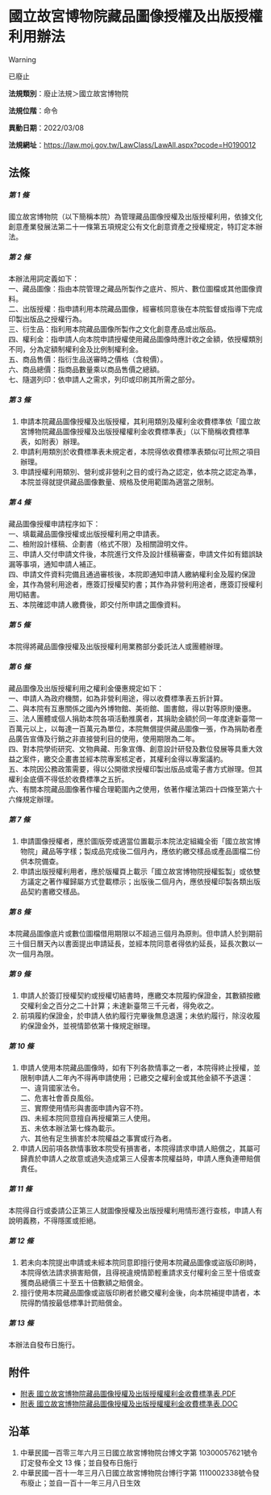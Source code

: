 # 國立故宮博物院藏品圖像授權及出版授權利用辦法


> [!WARNING]
> 已廢止


**法規類別**：廢止法規＞國立故宮博物院

**法規位階**：命令

**異動日期**：2022/03/08  

**法規網址**：https://law.moj.gov.tw/LawClass/LawAll.aspx?pcode=H0190012



## 法條
##### 第 1 條
國立故宮博物院（以下簡稱本院）為管理藏品圖像授權及出版授權利用，依據文化創意產業發展法第二十一條第五項規定公有文化創意資產之授權規定，特訂定本辦法。

##### 第 2 條
本辦法用詞定義如下：  
一、藏品圖像：指由本院管理之藏品所製作之底片、照片、數位圖檔或其他圖像資料。  
二、出版授權：指申請利用本院藏品圖像，經審核同意後在本院監督或指導下完成印製出版品之授權行為。  
三、衍生品：指利用本院藏品圖像所製作之文化創意產品或出版品。  
四、權利金：指申請人向本院申請授權使用藏品圖像時應計收之金額，依授權類別不同，分為定額制權利金及比例制權利金。  
五、商品售價：指衍生品送審時之價格（含稅價）。  
六、商品總價：指商品數量乘以商品售價之總額。  
七、隨選列印：依申請人之需求，列印或印刷其所需之部分。

##### 第 3 條
1. 申請本院藏品圖像授權及出版授權，其利用類別及權利金收費標準依「國立故宮博物院藏品圖像授權及出版授權權利金收費標準表」（以下簡稱收費標準表，如附表）辦理。
1. 申請利用類別於收費標準表未規定者，本院得依收費標準表類似可比照之項目辦理。
1. 申請授權利用類別、營利或非營利之目的或行為之認定，依本院之認定為準，本院並得就提供藏品圖像數量、規格及使用範圍為適當之限制。

##### 第 4 條
藏品圖像授權申請程序如下：  
一、填載藏品圖像授權或出版授權利用之申請表。  
二、檢附設計樣稿、企劃書（格式不限）及相關證明文件。  
三、申請人交付申請文件後，本院進行文件及設計樣稿審查，申請文件如有錯誤缺漏等事項，通知申請人補正。  
四、申請文件資料完備且通過審核後，本院即通知申請人繳納權利金及履約保證金，其作為營利用途者，應簽訂授權契約書；其作為非營利用途者，應簽訂授權利用切結書。  
五、本院確認申請人繳費後，即交付所申請之圖像資料。

##### 第 5 條
本院得將藏品圖像授權及出版授權利用業務部分委託法人或團體辦理。

##### 第 6 條
藏品圖像及出版授權利用之權利金優惠規定如下：  
一、申請人為政府機關，如為非營利用途，得以收費標準表五折計算。  
二、與本院有互惠關係之國內外博物館、美術館、圖書館，得以對等原則優惠。  
三、法人團體或個人捐助本院各項活動推廣者，其捐助金額於同一年度達新臺幣一百萬元以上，以每達一百萬元為單位，本院無償提供藏品圖像一張，作為捐助者產品廣告宣傳及行銷之非直接營利目的使用，使用期限為二年。  
四、對本院學術研究、文物典藏、形象宣傳、創意設計研發及數位發展等具重大效益之案件，繳交企畫書並經本院專案核定者，其權利金得以專案議約。  
五、本院因公務政策需要，得以公開徵求授權印製出版品或電子書方式辦理。但其權利金底價不得低於收費標準之五折。  
六、有關本院藏品圖像著作權合理範圍內之使用，依著作權法第四十四條至第六十六條規定辦理。

##### 第 7 條
1. 申請圖像授權者，應於圖版旁或適當位置載示本院法定組織全銜「國立故宮博物院」藏品等字樣；製成品完成後二個月內，應依約繳交樣品或產品圖檔二份供本院備查。
1. 申請出版授權利用者，應於版權頁上載示「國立故宮博物院授權監製」或依雙方議定之著作權歸屬方式登載標示；出版後二個月內，應依授權印製各類出版品契約書繳交樣品。

##### 第 8 條
本院藏品圖像底片或數位圖檔借用期限以不超過三個月為原則。但申請人於到期前三十個日曆天內以書面提出申請延長，並經本院同意者得依約延長，延長次數以一次一個月為限。

##### 第 9 條
1. 申請人於簽訂授權契約或授權切結書時，應繳交本院履約保證金，其數額按繳交權利金之百分之二十計算；未達新臺幣三千元者，得免收之。
1. 前項履約保證金，於申請人依約履行完畢後無息退還；未依約履行，除沒收履約保證金外，並視情節依第十條規定辦理。

##### 第 10 條
1. 申請人使用本院藏品圖像時，如有下列各款情事之一者，本院得終止授權，並限制申請人二年內不得再申請使用；已繳交之權利金或其他金額不予退還：  
一、違背國家法令。  
二、危害社會善良風俗。  
三、實際使用情形與書面申請內容不符。  
四、未經本院同意擅自再授權第三人使用。  
五、未依本辦法第七條為載示。  
六、其他有足生損害於本院權益之事實或行為者。
1. 申請人因前項各款情事致本院受有損害者，本院得請求申請人賠償之，其屬可歸責於申請人之故意或過失造成第三人侵害本院權益時，申請人應負連帶賠償責任。

##### 第 11 條
本院得自行或委請公正第三人就圖像授權及出版授權利用情形進行查核，申請人有說明義務，不得隱匿或拒絕。

##### 第 12 條
1. 若未向本院提出申請或未經本院同意即擅行使用本院藏品圖像或盜版印刷時，本院得依法請求損害賠償，且得視違規情節輕重請求支付權利金三至十倍或查獲商品總價三十至五十倍數額之賠償金。
1. 擅行使用本院藏品圖像或盜版印刷者於繳交權利金後，向本院補提申請者，本院得酌情按最低標準計罰賠償金。

##### 第 13 條
本辦法自發布日施行。
## 附件
* [附表  國立故宮博物院藏品圖像授權及出版授權權利金收費標準表.PDF](https://law.moj.gov.tw/LawClass/LawGetFile.ashx?FileId=0000235753)
* [附表  國立故宮博物院藏品圖像授權及出版授權權利金收費標準表.DOC](https://law.moj.gov.tw/LawClass/LawGetFile.ashx?FileId=0000145930)
## 沿革
1. 中華民國一百零三年六月三日國立故宮博物院台博文字第 10300057621號令訂定發布全文 13 條；並自發布日施行
1. 中華民國一百十一年三月八日國立故宮博物院台博行字第 1110002338號令發布廢止；並自一百十一年三月八日生效

